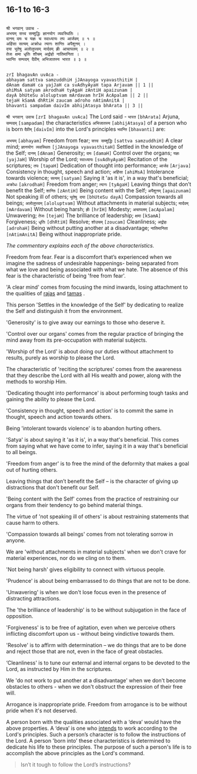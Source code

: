 ## 16-1 to 16-3


```shloka-sa

श्री भगवान् उवाच -
अभयम् सत्त्व सम्शुद्धिः ज्ञानयोग व्यवस्थितिः ।
दानम् दमः च यज्ञः च स्वाध्यायः तप आर्जवम् ॥ १ ॥
अहिंसा सत्यम् अक्रोधः त्यागः शान्तिः अपैशुनम् ।
दया भूतेषु अलोलुप्त्वम् मार्दवम् ह्रीः आचापलम् ॥ २ ॥
तेजः क्षमा धृतिः शौचम् अद्रोहो नातिमानिता ।
भवन्ति सम्पदम् दैवीम् अभिजातस्य भारत ॥ ३ ॥

```
```shloka-sa-hk

zrI bhagavAn uvAca -
abhayam sattva samzuddhiH jJAnayoga vyavasthitiH |
dAnam damaH ca yajJaH ca svAdhyAyaH tapa Arjavam || 1 ||
ahiMsA satyam akrodhaH tyAgaH zAntiH apaizunam |
dayA bhUteSu aloluptvam mArdavam hrIH AcApalam || 2 ||
tejaH kSamA dhRtiH zaucam adroho nAtimAnitA |
bhavanti sampadam daivIm abhijAtasya bhArata || 3 ||

```
`श्री भगवान् उवाच` `[zrI bhagavAn uvAca]` The Lord said - `भारत` `[bhArata]` Arjuna, `सम्पदम्` `[sampadam]` the characteristics `अभिजातस्य` `[abhijAtasya]` of a person who is born `दैवीम्` `[daivIm]` into the Lord's principles `भवन्ति` `[bhavanti]` are:

`अभयम्` `[abhayam]` Freedom from fear;
`सत्त्व सम्शुद्धिः` `[sattva samzuddhiH]` A clear mind;
`ज्ञानयोग व्यवस्थितः` `[jJAnayoga vyavasthitaH]` Settled in the knowledge of the Self;
`दानम्` `[dAnam]` Generosity;
`दमः` `[damaH]` Control over the organs;
`यज्ञः` `[yajJaH]` Worship of the Lord;
`स्वाध्यायः` `[svAdhyAyaH]` Recitation of the scriptures;
`तपः` `[tapaH]` Dedication of thought into performance;
`आर्जव` `[Arjava]` Consistency in thought, speech and action;
`अहिंसा` `[ahiMsA]` Intolerance towards violence;
`सत्यम्` `[satyam]` Saying it 'as it is', in a way that's beneficial;
`अक्रोधः` `[akrodhaH]` Freedom from anger;
`त्यागः` `[tyAgaH]` Leaving things that don’t benefit the Self;
`शान्तिः` `[zAntiH]` Being content with the Self;
`अपैशुनम्` `[apaizunam]` Not speaking ill of others;
`भूतेषु दया` `[bhUteSu dayA]` Compassion towards all beings;
`अलोलुप्त्वम्` `[aloluptvam]` Without attachments in material subjects;
`मार्दवम्` `[mArdavam]` Without being harsh;
`ह्रीः` `[hrIH]` Modesty;
`अचापलम्` `[acApalam]` Unwavering;
`तेजः` `[tejaH]` The brilliance of leadership;
`क्षमा` `[kSamA]` Forgiveness;
`धृतिः` `[dhRtiH]` Resolve;
`शोउचम्` `[zoucam]` Cleanliness;
`अद्रोहः` `[adrohaH]` Being without putting another at a disadvantage;
`नातिमानिता` `[nAtimAnitA]` Being without inappropriate pride.

_The commentary explains each of the above characteristics._

Freedom from fear. Fear is a discomfort that’s experienced when we imagine the sadness of undesirable happenings- being separated from what we love and being associated with what we hate. The absence of this fear is the characteristic of being 'free from fear'.

'A clear mind' comes from focusing the mind inwards, losing attachment to the qualities of 
[rajas](satva_rajas_tamas_effects)
 and 
[tamas](satva_rajas_tamas_effects)
.

This person 'Settles in the knowledge of the Self' by dedicating to realize the Self and distinguish it from the environment.

'Generosity' is to give away our earnings to those who deserve it.

'Control over our organs' comes from the regular practice of bringing the mind away from its pre-occupation with material subjects.

'Worship of the Lord' is about doing our duties without attachment to results, purely as worship to please the Lord.

The characteristic of 'reciting the scriptures' comes from the awareness that they describe the Lord with all His wealth and power, along with the methods to worship Him.

'Dedicating thought into performance' is about performing tough tasks and gaining the ability to please the Lord.

'Consistency in thought, speech and action' is to commit the same in thought, speech and action towards others.

Being 'intolerant towards violence' is to abandon hurting others.

'Satya' is about saying it 'as it is', in a way that's beneficial. This comes from saying what we have come to infer, saying it in a way that's beneficial to all beings.

'Freedom from anger' is to free the mind of the deformity that makes a goal out of hurting others.

Leaving things that don’t benefit the Self – is the character of giving up distractions that don't benefit our Self.

'Being content with the Self' comes from the practice of restraining our organs from their tendency to go behind material things.

The virtue of 'not speaking ill of others' is about restraining statements that cause harm to others.

'Compassion towards all beings' comes from not tolerating sorrow in anyone.

We are 'without attachments in material subjects' when we don't crave for material experiences, nor do we cling on to them.

'Not being harsh' gives eligibility to connect with virtuous people.

'Prudence' is about being embarrassed to do things that are not to be done.

'Unwavering' is when we don't lose focus even in the presence of distracting attractions.

The 'the brilliance of leadership' is to be without subjugation in the face of opposition.

'Forgiveness' is to be free of agitation, even when we perceive others inflicting discomfort upon us - without being vindictive towards them.

'Resolve' is to affirm with determination – we do things that are to be done and reject those that are not, even in the face of great obstacles.

‘Cleanliness' is to tune our external and internal organs to be devoted to the Lord, as instructed by Him in the scriptures.

We 'do not work to put another at a disadvantage' when we don't become obstacles to others - when we don't obstruct the expression of their free will.

Arrogance is inappropriate pride. Freedom from arrogance is to be without pride when it's not deserved.

A person born with the qualities associated with a ‘deva’ would have the above properties. A ‘deva’ is one who 
[intends](13-20.md#intention_initiation)
 to work according to the Lord's principles. Such a person’s character is to follow the instructions of the Lord. A person 'born into' these characteristics is determined to dedicate his life to these principles. The purpose of such a person's life is to accomplish the above principles as the Lord's command.



<a name='applopener_202'></a>
> Isn’t it tough to follow the Lord’s instructions?



